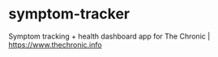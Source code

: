 # symptom-tracker
Symptom tracking + health dashboard app for The Chronic | https://www.thechronic.info
